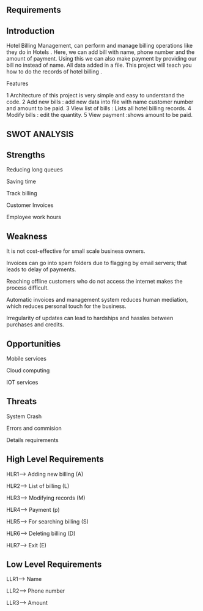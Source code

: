 ## Requirements

## Introduction

Hotel Billing Management, can perform and manage billing operations like they do in Hotels . 
Here, we can add bill with name, phone number and the amount of payment. 
Using this we can also make payment by providing our bill no instead of name.
All data added in a file. This project will teach you how to do the records of hotel billing .

Features

1 Architecture of this project is very simple and easy to understand the code.
2 Add new bills : add new data into file with name customer number and amount to be paid.
3 View list of bills : Lists all hotel billing records.
4 Modify bills : edit the quantity.
5 View payment :shows amount to be paid.

## SWOT ANALYSIS

## Strengths

Reducing long queues

Saving time

Track billing

Customer Invoices

Employee work hours

## Weakness

It is not cost-effective for small scale business owners.

Invoices can go into spam folders due to flagging by email servers; that leads to delay of payments.

Reaching offline customers who do not access the internet makes the process difficult.

Automatic invoices and management system reduces human mediation, which reduces personal touch for the business.

Irregularity of updates can lead to hardships and hassles between purchases and credits.


## Opportunities

Mobile services

Cloud computing

IOT services

## Threats

System Crash

Errors and commision


Details requirements

## High Level Requirements

HLR1--> Adding new billing (A)

HLR2--> List of billing (L)

HLR3--> Modifying records (M)

HLR4--> Payment (p)

HLR5--> For searching billing (S)

HLR6--> Deleting billing (D)

HLR7--> Exit (E)

## Low Level Requirements

LLR1--> Name

LLR2--> Phone number

LLR3--> Amount
